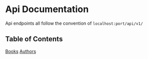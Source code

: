 # Api Documentation
Api endpoints all follow the convention of `localhost:port/api/v1/`

## Table of Contents
[Books](./Books.md)
[Authors](./Authors.md)









